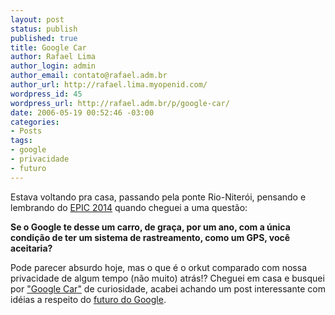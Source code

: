 ```yaml
--- 
layout: post
status: publish
published: true
title: Google Car
author: Rafael Lima
author_login: admin
author_email: contato@rafael.adm.br
author_url: http://rafael.lima.myopenid.com/
wordpress_id: 45
wordpress_url: http://rafael.adm.br/p/google-car/
date: 2006-05-19 00:52:46 -03:00
categories: 
- Posts
tags: 
- google
- privacidade
- futuro
---
```

Estava voltando pra casa, passando pela ponte Rio-Niterói, pensando e lembrando do <a title="Visitar (nova janela)" target="_blank" href="http://www.robinsloan.com/epic/">EPIC 2014</a> quando cheguei a uma questão:

<strong>Se o Google te desse um carro, de graça, por um ano, com a única condição de ter um sistema de rastreamento, como um GPS,  você aceitaria?</strong>

Pode parecer absurdo hoje, mas o que é o orkut comparado com nossa privacidade de algum tempo (não muito) atrás!?
Cheguei em casa e busquei por <a title="Resultados da busca de " target="_blank" href="http://www.google.com/search?hl=en&q=%22google+car%22&btnG=Google+Search">"Google Car"</a> de curiosidade, acabei achando um post interessante com idéias a respeito do <a title="Ver o post (nova janela)" target="_blank" href="http://blog.outer-court.com/archive/2004_03_27_index.html">futuro do Google</a>.
